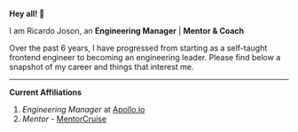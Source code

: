 **Hey all! 👋**

I am Ricardo Joson, an **Engineering Manager** | **Mentor & Coach**

Over the past 6 years, I have progressed from starting as a self-taught frontend engineer to becoming an engineering leader. Please find below a snapshot of my career and things that interest me.

<hr />

**Current Affiliations** <br>

1. *Engineering Manager* at [Apollo.io](https://www.apollo.io/)<br>
2. *Mentor* - [MentorCruise](https://mentorcruise.com/mentor/RicardoJoson/)<br>



<!--
**rrjoson/rrjoson** is a ✨ _special_ ✨ repository because its `README.md` (this file) appears on your GitHub profile.

Here are some ideas to get you started:

- 🔭 I’m currently working on ...
- 🌱 I’m currently learning ...
- 👯 I’m looking to collaborate on ...
- 🤔 I’m looking for help with ...
- 💬 Ask me about ...
- 📫 How to reach me: ...
- 😄 Pronouns: ...
- ⚡ Fun fact: ...
-->
